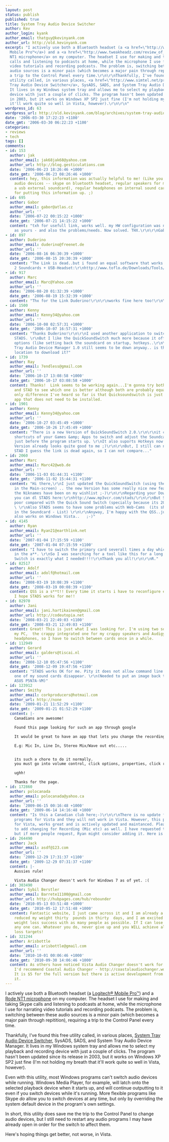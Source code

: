 ```yaml
---
layout: post
status: publish
published: true
title: System Tray Audio Device Switcher
author: Kev
author_login: kyank
author_email: thatguy@kevinyank.com
author_url: http://old.kevinyank.com
excerpt: "I actively use both a Bluetooth headset (a <a href=\"http://www.logitech.com/index.cfm/products/details/AU/EN,CRID=1628,CONTENTID=9473\">Logitech®
  Mobile Pro™</a>) and a <a href=\"http://www.tweakheadz.com/review_of_the_rode_nt1.htm\">Rode
  NT1 microphone</a> on my computer. The headset I use for making and taking Skype
  calls and listening to podcasts at home, while the microphone I use for narrating
  video tutorials and recording podcasts. The problem is, switching between these
  audio sources is a minor pain (which becomes a major pain through repitition), requiring
  a trip to the Control Panel every time.\r\n\r\nThankfully, I've found this free
  utility called, in various places, <a href=\"http://www.simtel.net/product.php%5Burl_fb_product_page%5D74517\">System
  Tray Audio Device Switcher</a>, SysADS, SADS, and System Tray Audio Device Manager.
  It lives in my Windows system tray and allows me to select my playback and recording
  device with just a couple of clicks. The program hasn't been updated since its release
  in 2003, but it works on Windows XP SP2 just fine (I'm not holding my breath that
  it'll work quite so well in Vista, however).\r\n\r\n"
wordpress_id: 63
wordpress_url: http://old.kevinyank.com/blog/archives/system-tray-audio-device-switcher/
date: '2006-03-30 17:22:23 +1100'
date_gmt: '2006-03-30 06:22:23 +1100'
categories:
- reviews
- tech
tags: []
comments:
- id: 153
  author: jak
  author_email: jak68jak68@yahoo.com
  author_url: http://blog.gesticulations.com
  date: '2006-06-23 18:26:46 +1000'
  date_gmt: '2006-06-23 08:26:46 +1000'
  content: hey, this information was actually helpful to me! (Like you I have multiple
    audio devices -- skype on bluetooth headset, regular speakers for music (through
    a usb external soundcard), regular headphones on internal sound card). Thanks
    for putting this information up. ;)
- id: 695
  author: Gabor
  author_email: gabor@atlas.cz
  author_url: ''
  date: '2006-07-22 00:15:22 +1000'
  date_gmt: '2006-07-21 14:15:22 +1000'
  content: "txh for usefull link, works well. my HW configuration was nearly the same
    as yours - and also the problems/needs. Now solved. THX.\r\n\r\nGabor"
- id: 897
  author: Duderino
  author_email: duderino@freenet.de
  author_url: ''
  date: '2006-08-16 06:30:39 +1000'
  date_gmt: '2006-08-15 20:30:39 +1000'
  content: "The Link is dead..but i found an equal software that works fine with my
    2 Soundcards + USB-Headset:\r\nhttp://www.toflo.de/Downloads/Tools/Soundcard-Switcher/"
- id: 917
  author: Marc
  author_email: Marc@Yahoo.com
  author_url: ''
  date: '2006-08-20 01:32:39 +1000'
  date_gmt: '2006-08-19 15:32:39 +1000'
  content: "Thx for the Link Duderino!\r\n\r\nworks fine here too!\r\n\r\nMarc"
- id: 1500
  author: Kenny
  author_email: Kenny34@yahoo.com
  author_url: ''
  date: '2006-10-08 02:57:31 +1000'
  date_gmt: '2006-10-07 16:57:31 +1000'
  content: "Thanks Duderino!\r\n\r\nI used another application to switch Soundcards:
    STADS. \r\nBut I like the QuickSoundSwitch much more because it offers much more
    options (like setting back the soundcard on startup, hotkeys..\r\n\r\nThe System
    Tray Audio Device Manager 1.0 still seems to be down anyway.. is there any other
    location to download it?"
- id: 1739
  author: Ray
  author_email: 7endless@gmail.com
  author_url: ''
  date: '2006-10-17 13:08:58 +1000'
  date_gmt: '2006-10-17 03:08:58 +1000'
  content: Thanks!  Link seems to be working again...I'm gonna try both QuickSoundSwitch
    and STAD to see which one is better although both are probably equally good. The
    only difference I've heard so far is that Quicksoundswitch is just a simple .exe
    app that does not need to be installed.
- id: 1901
  author: Kenny
  author_email: Kenny34@yahoo.com
  author_url: ''
  date: '2006-10-27 03:45:49 +1000'
  date_gmt: '2006-10-26 17:45:49 +1000'
  content: "There is a new Version of QuickSoundSwitch 2.0.\r\n\r\nit can create special
    shortcuts of your Games &amp; Apps to switch and adjust the Soundcard automatically
    just before the program starts up. \r\nIt also suports Hotkeys now... \r\nThis
    Version already looks quite good to me ;)\r\n\r\nBut, I still can not download
    STAD I guess the link is dead again, so I can not compare..."
- id: 2060
  author: Marc
  author_email: Marc42@web.de
  author_url: ''
  date: '2006-11-03 01:44:31 +1100'
  date_gmt: '2006-11-02 15:44:31 +1100'
  content: "Hi there,\r\nI just updated the QuickSoundSwitch (using the \"update\"
    in the Main-screen) .. the new Version has some really nice new features..  specially
    the Niknames have been on my wishlist ;-)\r\n\r\nRegarding your Download-Question
    you can dl STADS here:\r\nhttp://www.mp3vcr.com/stads/\r\n\r\nBut STADS is really
    poor compared with the Quick Sound Switch (specially because its 20 times bigger).
    \ \r\nAlso STADS seems to have some problems with Web-Cams  (its showing my Webcam
    in the Soundcard - List) \r\n\r\nAnyway, I'm happy with the QSS..just hope it
    also works on Windows Vista..   ;-)"
- id: 4145
  author: Ryan
  author_email: Ryan21@earthlink.net
  author_url: ''
  date: '2007-01-04 17:15:59 +1100'
  date_gmt: '2007-01-04 07:15:59 +1100'
  content: "I have to switch the primary card severall times a day which was a pain
    in the a**. \r\nSo I was searching for a tool like this for a long time! \r\nSound
    Switch is exactly what I needed!!!!\r\nThank you all!\r\n\r\nR."
- id: 82517
  author: Adolf
  author_email: adolf@hotmail.com
  author_url: ''
  date: '2008-03-19 10:08:39 +1100'
  date_gmt: '2008-03-19 00:08:39 +1100'
  content: QSS is a s**t!! Every time it starts i have to reconfigure every damn channel.
    I hope STADS works for me!!
- id: 82970
  author: Jani
  author_email: jani.hartikainen@gmail.com
  author_url: http://codeutopia.net
  date: '2008-03-21 22:49:03 +1100'
  date_gmt: '2008-03-21 12:49:03 +1100'
  content: Great! This is just what I was looking for. I'm using two soundcards in
    my PC,  the crappy integrated one for my crappy speakers and Audigy 2 for my hifi
    headphones, so I have to switch between cards once in a while.
- id: 112949
  author: Gerard
  author_email: galders@tiscai.nl
  author_url: ''
  date: '2008-12-10 05:47:56 +1100'
  date_gmt: '2008-12-09 19:47:56 +1100'
  content: "STADS works OK for me. Pity it does not allow command line use. QSS makes
    one of my sound cards disappear. \r\n(Needed to put an image back to solve problem.
    ASUS P5N7A-VM)"
- id: 123912
  author: Smithy
  author_email: corkproducers@hotmail.com
  author_url: http://none
  date: '2009-01-21 11:52:29 +1100'
  date_gmt: '2009-01-21 01:52:29 +1100'
  content: |-
    Canadians are awesome!

    Found this page looking for such an app through google

    It would be great to have an app that lets you change the recording source faster too.

    E.g: Mic In, Line In, Stereo Mix/Wave out etc.....


    its such a chore to do it normally.
    you must go into volume control, click options, properties, click recording, click okay, then tick the source you want!

    ughh!

    Thanks for the page.
- id: 172860
  author: polocanada
  author_email: polocanada@yahoo.ca
  author_url: ''
  date: '2009-06-15 00:16:48 +1000'
  date_gmt: '2009-06-14 14:16:48 +1000'
  content: "Is this a Canadian club here;-)\r\n\r\nThere is no update for the above
    programs for Vista and they will not work in Vista. However, this program works
    for Vista, works great and is actively updated and maintanced. Please ask Ryan
    to add changing for Recording (Mic etc) as well. I have requested this feature
    but if more people request, Ryan might consider adding it. Here is the link: http://www.vistaaudiochanger.com/"
- id: 264490
  author: Jack
  author_email: asdf@123.com
  author_url: ''
  date: '2009-12-29 17:31:37 +1100'
  date_gmt: '2009-12-29 07:31:37 +1100'
  content: |-
    Aussies rule!

    Vista Audio Changer doesn't work for Windows 7 as of yet. :(
- id: 303490
  author: Sybil Berstler
  author_email: Barrete11100@gmail.com
  author_url: http://hubpages.com/hub/rebounder
  date: '2010-05-13 03:51:48 +1000'
  date_gmt: '2010-05-12 17:51:48 +1000'
  content: Fantastic website, I just came across it and I am already a fan. I just
    reduced my weight thirty  pounds in thirty  days, and I am excited to share my
    weight loss success with as many people as possible. If I can lose weight then
    any one can. Whatever you do, never give up and you WILL achieve all your weight
    loss targets!
- id: 321244
  author: Arisbottle
  author_email: arisbottle@gmail.com
  author_url: ''
  date: '2010-10-01 00:06:46 +1000'
  date_gmt: '2010-09-30 14:06:46 +1000'
  content: As others have noticed Vista Audio Changer doesn't work for Windows 7.
    I'd recommend Coastal Audio Changer - http://coastalaudiochanger.wordpress.com/.
    It is $5 for the full version but there is active development from the guy behind
    it.
---
```

<p>I actively use both a Bluetooth headset (a <a href="http://www.logitech.com/index.cfm/products/details/AU/EN,CRID=1628,CONTENTID=9473">Logitech® Mobile Pro™</a>) and a <a href="http://www.tweakheadz.com/review_of_the_rode_nt1.htm">Rode NT1 microphone</a> on my computer. The headset I use for making and taking Skype calls and listening to podcasts at home, while the microphone I use for narrating video tutorials and recording podcasts. The problem is, switching between these audio sources is a minor pain (which becomes a major pain through repitition), requiring a trip to the Control Panel every time.</p>
<p>Thankfully, I've found this free utility called, in various places, <a href="http://www.simtel.net/product.php%5Burl_fb_product_page%5D74517">System Tray Audio Device Switcher</a>, SysADS, SADS, and System Tray Audio Device Manager. It lives in my Windows system tray and allows me to select my playback and recording device with just a couple of clicks. The program hasn't been updated since its release in 2003, but it works on Windows XP SP2 just fine (I'm not holding my breath that it'll work quite so well in Vista, however).</p>
<p><a id="more"></a><a id="more-63"></a>Even with this utility, most Windows programs can't switch audio devices while running. Windows Media Player, for example, will latch onto the selected playback device when it starts up, and will continue outputting to it even if you switch devices while it's running. More flexible programs like Skype <em>do</em> allow you to switch devices at any time, but only by overriding the system default device in the program's own settings.</p>
<p>In short, this utility does save me the trip to the Control Panel to change audio devices, but I still need to restart any audio programs I may have already open in order for the switch to affect them.</p>
<p>Here's hoping things get better, not worse, in Vista.</p>
